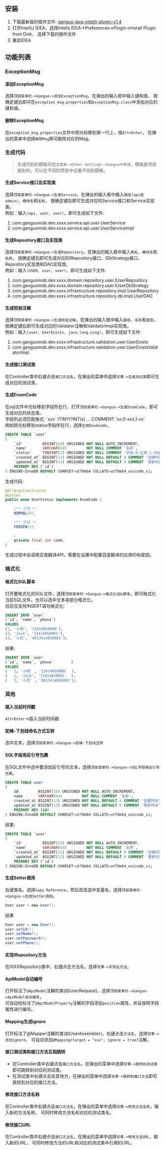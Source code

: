 ## 安装
1. 下载最新版的插件文件: [ganguo-java-intellij-plugin-v1.4](https://github.com/ffpy/Ganguo-Java-Intellij-Plugin/releases/download/v1.4/ganguo-java-intellij-plugin-1.4.zip)
2. 打开IntelliJ IDEA，选择Intellij IDEA->Preferences->Plugin->Install Plugin from Disk，
选择下载的插件文件
3. 重启IDEA

## 功能列表

### ExceptionMsg

#### 添加ExceptionMsg
选择`顶部菜单栏->Ganguo->添加ExceptionMsg`，在弹出的输入框中输入键和值，
按确定键后即可在`exception_msg.properties`和`ExceptionMsg.class`中添加对应的键和值。

#### 删除ExceptionMsg
在`exception_msg.properties`文件中把光标移到某一行上，按`Alt+Enter`，
在弹出的菜单中选择`删除Msg`即可删除对应的Msg。

### 生成代码

> 生成代码的模板可在`主菜单->Other Settings->Ganguo中修改`，模板是项目级别的，可以在不同的项目中设置不同的模板。

#### 生成Service接口及实现类
选择`顶部菜单栏->Ganguo->生成Service`，在弹出的输入框中输入`路径(api或admin)`、`模块名`和`名称`，
按确定键后即可生成对应的Service接口和Service实现类。<br>
例如：输入`(api, user, user)`，即可生成如下文件:
1. com.ganguomob.dev.xxxx.service.api.user.UserService
2. com.ganguomob.dev.xxxx.service.api.user.UserServiceImpl

#### 生成Repository接口及实现类
选择`顶部菜单栏->Ganguo->生成Repository`，在弹出的输入框中输入`表名`、`模块名`和`名称`，
按确定键后即可生成对应的IRepository接口、IDbStrategy接口、Repository实现类和DAO实现类。<br>
例如：输入`(USER, user, user)`，即可生成如下文件:
1. com.ganguomob.dev.xxxx.domain.repository.user.IUserRepository
2. com.ganguomob.dev.xxxx.domain.repository.user.IUserDbStrategy
3. com.ganguomob.dev.xxxx.infrastructure.repository.impl.UserRepository
4. com.ganguomob.dev.xxxx.infrastructure.repository.db.impl.UserDAO

#### 生成校验注解
选择`顶部菜单栏->Ganguo->生成校验注解`，在弹出的输入框中输入`路径`、`名称`和`类型`，
按确定键后即可生成对应的Validator注解和ValidatorImpl实现类。<br>
例如：输入`(user, UserExists, java.lang.Long)`，即可生成如下文件:
1. com.ganguomob.dev.xxxx.infrastructure.validation.user.UserExists
2. com.ganguomob.dev.xxxx.infrastructure.validation.user.UserExistsValidatorImpl

#### 生成接口测试类
在Controller类中右键点击`接口方法名`，在弹出的菜单中选择`甘果->生成测试类`即可生成对应的测试类。

#### 生成EnumCode
在sql文件中光标移到字段所在行，打开`顶部菜单栏->Ganguo->生成EnumCode`，即可生成对应的状态类。<br>
字段列必须匹配格式: \`xxx\` (TINY)?INT(x) ... COMMENT 'xx:0-xxx,1-xx'<br>
例如把光标移到status字段所在行，选择`生成EnumCode`。
```sql
CREATE TABLE `user`
(
    `id`         BIGINT(20) UNSIGNED NOT NULL AUTO_INCREMENT,
    `name`       VARCHAR(64)         NOT NULL COMMENT '名称',
    `status`     TINYINT(1) UNSIGNED NOT NULL COMMENT '状态:0-正常,1-冻结',
    `created_at` BIGINT(13) UNSIGNED NOT NULL DEFAULT 0 COMMENT '创建时间',
    `updated_at` BIGINT(13) UNSIGNED NOT NULL DEFAULT 0 COMMENT '更新时间',
    PRIMARY KEY (`id`)
) ENGINE=InnoDB DEFAULT CHARSET=utf8mb4 COLLATE=utf8mb4_unicode_ci;
```
生成代码:
```java
@AllArgsConstructor
@Getter
public enum UserStatus implements EnumCode {

    /** 正常 */
    NORMAL(0),

    /** 冻结 */
    FROZEN(1),

    ;
    private final int code;
}
```
生成过程中会调用百度翻译API，需要在设置中配置百度翻译的应用ID和密钥。

### 格式化

#### 格式化SQL脚本
打开要格式化的SQL文件，选择`顶部菜单栏->Ganguo->格式化SQL脚本`，即可格式化当前SQL文件。也可以选中文本来部分格式化。<br>
目前仅支持INSERT语句格式化:
```sql
INSERT INTO `user`
(`id`, `name`, `phone`)
VALUES
(1, '小明', '13414850000'),
(2, 'Jack', '13414850001'),
(3, '小花', '8613414850001');
```
结果:
```sql
INSERT INTO `user`
(`id`, `name`, `phone`        )
VALUES
(   1, '小明' , '13414850000'  ),
(   2, 'Jack', '13414850001'  ),
(   3, '小花' , '8613414850001');
```

### 其他

#### 插入当前时间戳
`Alt+Enter`->插入当前时间戳

#### 驼峰-下划线命名方式互转
选中文本，选择`顶部菜单栏->Ganguo->驼峰-下划线互转`

#### SQL字段用反引号包裹
在SQL文件中选中要添加反引号的文本，选择`顶部菜单栏->Ganguo->SQL字段用反引号包裹`。<br>
```sql
CREATE TABLE user
(
    id         BIGINT(20) UNSIGNED NOT NULL AUTO_INCREMENT,
    name       VARCHAR(64)         NOT NULL COMMENT '名称',
    created_at BIGINT(13) UNSIGNED NOT NULL DEFAULT 0 COMMENT '创建时间',
    updated_at BIGINT(13) UNSIGNED NOT NULL DEFAULT 0 COMMENT '更新时间',
    PRIMARY KEY (id)
) ENGINE=InnoDB DEFAULT CHARSET=utf8mb4 COLLATE=utf8mb4_unicode_ci;
```
结果:
```sql
CREATE TABLE `user`
(
    `id`         BIGINT(20) UNSIGNED NOT NULL AUTO_INCREMENT,
    `name`       VARCHAR(64)         NOT NULL COMMENT '名称',
    `created_at` BIGINT(13) UNSIGNED NOT NULL DEFAULT 0 COMMENT '创建时间',
    `updated_at` BIGINT(13) UNSIGNED NOT NULL DEFAULT 0 COMMENT '更新时间',
    PRIMARY KEY (`id`)
) ENGINE=InnoDB DEFAULT CHARSET=utf8mb4 COLLATE=utf8mb4_unicode_ci;
```

#### 生成Setter调用
右键类名，选择`Copy Reference`，然后双击选中变量名，选择`顶部菜单栏->Ganguo->生成Setter调用`。
```java
User user = new User();
```
结果
```java
User user = new User();
user.setId();
user.setName();
user.setPassword();
user.setPhone();
```

#### 实现IRepository方法
在IXXXRepository类中，右键点击方法名，选择`甘果->实现此方法`。

#### ApiModel自动编号
打开标注了`@ApiModel`注解的类(如UserRequest)，选择`顶部菜单栏->Ganguo->ApiModel自动编号`。<br>
可自动给标注了`@ApiModelProperty`注解的字段添加`position`属性，并且按照字段属性进行编号。

#### Mapping生成ignore
打开标注了@Mapper注解的类(如UserAssembler)，右键点击`方法名`，选择`甘果->添加ignore`，
可自动添加`@Mapping(target = "xxx", ignore = true)`注解。

#### 接口测试类和接口方法互相跳转
- 在Controller类中右键点击`接口方法名`，在弹出的菜单中选择`甘果->跳转到测试类`即可跳转到对应的测试类。
- 在测试类中右键点击任意地方，在弹出的菜单中选择`甘果->跳转到接口方法`即可跳转到对应的接口方法。

#### 修改接口方法名称
在Controller类中右键点击`接口方法名`，在弹出的菜单中选择`甘果->修改方法名称`，输入新的方法名称，
可同时修改方法名和对应的测试类名。

#### 修改接口URL
在Controller类中右键点击`接口方法名`，在弹出的菜单中选择`甘果->修改方法URL`，输入新的URL，
可同时修改方法的URL和对应的测试类中引用的URL。
